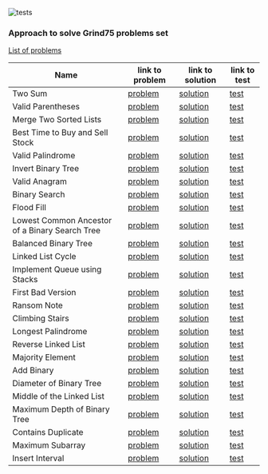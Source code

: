 ![tests](https://github.com/13DaGGeR/grind75/actions/workflows/run-tests.yml/badge.svg)

### Approach to solve Grind75 problems set

[List of problems](https://www.techinterviewhandbook.org/grind75)


[//]: # (Problems list below)

| Name                                           | link to problem                                                         | link to solution                                                                 | link to test                                      |
|------------------------------------------------|-------------------------------------------------------------------------|----------------------------------------------------------------------------------|---------------------------------------------------|
| Two Sum                                        | [problem](https://leetcode.com/problems/two-sum/submissions/)           | [solution](./src/main/java/org/example/problems/two_sum/Solution.java)           | [test](./src/test/java/TwoSumTest.java)           |
| Valid Parentheses                              | [problem](https://leetcode.com/problems/valid-parentheses/submissions/) | [solution](./src/main/java/org/example/problems/valid_parentheses/Solution.java) | [test](./src/test/java/ValidParenthesesTest.java) |
| Merge Two Sorted Lists                         | [problem](https://leetcode.com/problems/merge-two-sorted-lists/) | [solution](./src/main/java/org/example/problems/merge_two_sorted_lists/Solution.java) | [test](./src/test/java/MergeTwoSortedListsTest.java) |
| Best Time to Buy and Sell Stock                | [problem](https://leetcode.com/problems/best-time-to-buy-and-sell-stock/) | [solution](./src/main/java/org/example/problems/best_time_to_buy_and_sell_stock/Solution.java) | [test](./src/test/java/BestTimeToBuyAndSellStockTest.java) |
| Valid Palindrome                               | [problem](https://leetcode.com/problems/valid-palindrome/) | [solution](./src/main/java/org/example/problems/best_time_to_buy_and_sell_stock/Solution.java) | [test](./src/test/java/BestTimeToBuyAndSellStockTest.java) |
| Invert Binary Tree                             | [problem](https://leetcode.com/problems/invert-binary-tree/) | [solution](./src/main/java/org/example/problems/invert_binary_tree/Solution.java) | [test](./src/test/java/InvertBinaryTreeTest.java) |
| Valid Anagram                                  | [problem](https://leetcode.com/problems/valid-anagram/) | [solution](./src/main/java/org/example/problems/valid_anagram/Solution.java) | [test](./src/test/java/ValidAnagramTest.java) |
| Binary Search                                  | [problem](https://leetcode.com/problems/binary-search/) | [solution](./src/main/java/org/example/problems/binary_search/Solution.java) | [test](./src/test/java/BinarySearchTest.java) |
| Flood Fill                                     | [problem](https://leetcode.com/problems/flood-fill/) | [solution](./src/main/java/org/example/problems/flood_fill/Solution.java) | [test](./src/test/java/FloodFillTest.java) |
| Lowest Common Ancestor of a Binary Search Tree | [problem](https://leetcode.com/problems/lowest-common-ancestor-of-a-binary-search-tree/) | [solution](./src/main/java/org/example/problems/lowest_common_ancestor_of_a_binary_search_tree/Solution.java) | [test](./src/test/java/LowestCommonAncestorOfABinarySearchTreeTest.java) |
| Balanced Binary Tree                           | [problem](https://leetcode.com/problems/balanced-binary-tree/) | [solution](./src/main/java/org/example/problems/balanced_binary_tree/Solution.java) | [test](./src/test/java/BalancedBinaryTreeTest.java) |
| Linked List Cycle                              | [problem](https://leetcode.com/problems/linked-list-cycle/) | [solution](./src/main/java/org/example/problems/linked_list_cycle/Solution.java) | [test](./src/test/java/LinkedListCycleTest.java) |
| Implement Queue using Stacks                   | [problem](https://leetcode.com/problems/implement-queue-using-stacks/) | [solution](./src/main/java/org/example/problems/implement_queue_using_stacks/Solution.java) | [test](./src/test/java/ImplementQueueUsingStacksTest.java) |
| First Bad Version                              | [problem](https://leetcode.com/problems/first-bad-version/) | [solution](./src/main/java/org/example/problems/first_bad_version/Solution.java) | [test](./src/test/java/FirstBadVersionTest.java) |
| Ransom Note                                    | [problem](https://leetcode.com/problems/ransom-note/) | [solution](./src/main/java/org/example/problems/ransom_note/Solution.java) | [test](./src/test/java/RansomNoteTest.java) |
| Climbing Stairs                                | [problem](https://leetcode.com/problems/climbing-stairs/) | [solution](./src/main/java/org/example/problems/climbing_stairs/Solution.java) | [test](./src/test/java/ClimbingStairsTest.java) |
| Longest Palindrome                             | [problem](https://leetcode.com/problems/longest-palindrome/) | [solution](./src/main/java/org/example/problems/longest_palindrome/Solution.java) | [test](./src/test/java/LongestPalindromeTest.java) |
| Reverse Linked List                            | [problem](https://leetcode.com/problems/reverse-linked-list/) | [solution](./src/main/java/org/example/problems/reverse_linked_list/Solution.java) | [test](./src/test/java/ReverseLinkedListTest.java) |
| Majority Element                               | [problem](https://leetcode.com/problems/majority-element/) | [solution](./src/main/java/org/example/problems/majority_element/Solution.java) | [test](./src/test/java/MajorityElementTest.java) |
| Add Binary                                     | [problem](https://leetcode.com/problems/add-binary/) | [solution](./src/main/java/org/example/problems/add_binary/Solution.java) | [test](./src/test/java/AddBinaryTest.java) |
| Diameter of Binary Tree                        | [problem](https://leetcode.com/problems/diameter-of-binary-tree/) | [solution](./src/main/java/org/example/problems/diameter_of_binary_tree/Solution.java) | [test](./src/test/java/DiameterOfBinaryTreeTest.java) |
| Middle of the Linked List                      | [problem](https://leetcode.com/problems/middle-of-the-linked-list/) | [solution](./src/main/java/org/example/problems/middle_of_the_linked_list/Solution.java) | [test](./src/test/java/MiddleOfTheLinkedListTest.java) |
| Maximum Depth of Binary Tree                   | [problem](https://leetcode.com/problems/maximum-depth-of-binary-tree/) | [solution](./src/main/java/org/example/problems/maximum_depth_of_binary_tree/Solution.java) | [test](./src/test/java/MaximumDepthOfBinaryTreeTest.java) |
| Contains Duplicate                             | [problem](https://leetcode.com/problems/contains-duplicate/) | [solution](./src/main/java/org/example/problems/contains_duplicate/Solution.java) | [test](./src/test/java/ContainsDuplicateTest.java) |
| Maximum Subarray                               | [problem](https://leetcode.com/problems/maximum-subarray/) | [solution](./src/main/java/org/example/problems/maximum_subarray/Solution.java) | [test](./src/test/java/MaximumSubarrayTest.java) |
| Insert Interval                                | [problem](https://leetcode.com/problems/insert-interval/) | [solution](./src/main/java/org/example/problems/insert_interval/Solution.java) | [test](./src/test/java/InsertIntervalTest.java) |
